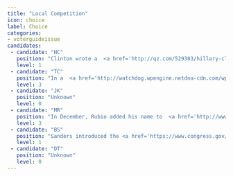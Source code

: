 ```yaml
---
title: "Local Competition"
icon: choice
label: Choice
categories:
- voterguideissue
candidates:
 - candidate: "HC"
   position: "Clinton wrote a  <a href='http://qz.com/529303/hillary-clinton-being-pro-business-doesnt-mean-hanging-consumers-out-to-dry'/ target='_blank'>2015 position piece</a> supporting FCC efforts to preempt state laws that “unfairly protect incumbent businesses” like the local cable monopoly against city-run networks."
   level: 1
 - candidate: "TC"
   position: "In a  <a href='http://watchdog.wpengine.netdna-cdn.com/wp-content/blogs.dir/1/files/2014/06/LetterToFCCOnStatesRights.pdf' target='_blank'>2014 letter to the FCC</a>, Cruz claimed the agency would infringe on states' rights if it enabled communities to operate publicly built broadband networks. "
   level: 3
 - candidate: "JK"
   position: "Unknown"
   level: 0
 - candidate: "MR"
   position: "In December, Rubio added his name to  <a href='http://www.fischer.senate.gov/public/_cache/files/81c82846-aa7c-42fe-be4d-11b0f9527db0/12.11.15-letter-to-fcc-chairman-wheeler-on-municipal-broadband-final.pdf' target'_blank'>a letter</a> attacking the FCC over its attempts to help communities build their own broadband networks. "
   level: 3
 - candidate: "BS"
   position: "Sanders introduced the <a href='https://www.congress.gov/bill/114th-congress/senate-bill/268' target='_blank'>Rebuild America Act of 2015</a>, which would set aside money to support locally built broadband services in underserved areas of the United States."
   level: 1
 - candidate: "DT"
   position: "Unknown"
   level: 0
---
```

